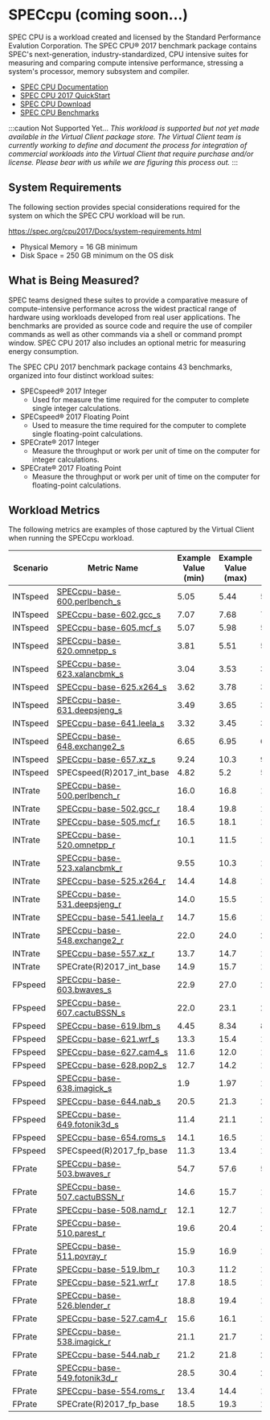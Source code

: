 ﻿# SPECcpu (coming soon...)
SPEC CPU is a workload created and licensed by the Standard Performance Evalution Corporation. The SPEC CPU® 2017 benchmark package contains SPEC's 
next-generation, industry-standardized, CPU intensive suites for measuring and comparing compute intensive performance, stressing a system's processor, 
memory subsystem and compiler.

* [SPEC CPU Documentation](https://www.spec.org/cpu2017/)  
* [SPEC CPU 2017 QuickStart](https://spec.org/cpu2017/Docs/quick-start.html)  
* [SPEC CPU Download](https://pro.spec.org/private/osg/cpu/cpu2017/src/)  
* [SPEC CPU Benchmarks](https://www.spec.org/cpu2017/Docs/overview.html#Q13)

:::caution Not Supported Yet...
*This workload is supported but not yet made available in the Virtual Client package store. The Virtual Client team is currently working to define and document the process for integration 
of commercial workloads into the Virtual Client that require purchase and/or license. Please bear with us while we are figuring this process out.*
:::

## System Requirements
The following section provides special considerations required for the system on which the SPEC CPU workload will be run.

https://spec.org/cpu2017/Docs/system-requirements.html

* Physical Memory = 16 GB minimum  
* Disk Space = 250 GB minimum on the OS disk

## What is Being Measured?
SPEC teams designed these suites to provide a comparative measure of compute-intensive performance across the widest practical range of hardware 
using workloads developed from real user applications. The benchmarks are provided as source code and require the use of compiler commands 
as well as other commands via a shell or command prompt window. SPEC CPU 2017 also includes an optional metric for measuring energy consumption.

The SPEC CPU 2017 benchmark package contains 43 benchmarks, organized into four distinct workload suites:
* SPECspeed® 2017 Integer
  * Used for measure the time required for the computer to complete single integer calculations.
* SPECspeed® 2017 Floating Point 
  * Used to measure the time required for the computer to complete single floating-point calculations.
* SPECrate® 2017 Integer  
  * Measure the throughput or work per unit of time on the computer for integer calculations.
* SPECrate® 2017 Floating Point
  * Measure the throughput or work per unit of time on the computer for floating-point calculations.

## Workload Metrics
The following metrics are examples of those captured by the Virtual Client when running the SPECcpu workload.

| Scenario | Metric Name | Example Value (min) | Example Value (max) | Example Value (avg) | Unit |
|-----------|-------------|---------------------|---------------------|---------------------|------|
| INTspeed | [SPECcpu-base-600.perlbench_s](https://www.spec.org/cpu2017/Docs/benchmarks/600.perlbench_s.html)| 5.05 | 5.44 | 5.291236749116601 | Score |
| INTspeed | [SPECcpu-base-602.gcc_s](https://www.spec.org/cpu2017/Docs/benchmarks/602.gcc_s.html) | 7.07 | 7.68 | 7.355406360424022 | Score |
| INTspeed | [SPECcpu-base-605.mcf_s](https://www.spec.org/cpu2017/Docs/benchmarks/605.mcf_s.html) | 5.07 | 5.98 | 5.436749116607786 | Score |
| INTspeed | [SPECcpu-base-620.omnetpp_s](https://www.spec.org/cpu2017/Docs/benchmarks/620.omnetpp_s.html) | 3.81 | 5.51 | 5.185088339222612 | Score |
| INTspeed | [SPECcpu-base-623.xalancbmk_s](https://www.spec.org/cpu2017/Docs/benchmarks/623.xalancbmk_s.html) | 3.04 | 3.53 | 3.3250176678445224 | Score |
| INTspeed | [SPECcpu-base-625.x264_s](https://www.spec.org/cpu2017/Docs/benchmarks/625.x264_s.html) | 3.62 | 3.78 | 3.7309893992932956 | Score |
| INTspeed | [SPECcpu-base-631.deepsjeng_s](https://www.spec.org/cpu2017/Docs/benchmarks/631.deepsjeng_s.html) | 3.49 | 3.65 | 3.5914487632508944 | Score |
| INTspeed | [SPECcpu-base-641.leela_s](https://www.spec.org/cpu2017/Docs/benchmarks/641.leela_s.html) | 3.32 | 3.45 | 3.419363957597164 | Score |
| INTspeed | [SPECcpu-base-648.exchange2_s](https://www.spec.org/cpu2017/Docs/benchmarks/648.exchange2_s.html) | 6.65 | 6.95 | 6.884946996466445 | Score |
| INTspeed | [SPECcpu-base-657.xz_s](https://www.spec.org/cpu2017/Docs/benchmarks/657.xz_s.html) | 9.24 | 10.3 | 9.804134275618383 | Score |
| INTspeed | SPECspeed(R)2017_int_base | 4.82 | 5.2 | 5.07127208480564 | Score |
| INTrate | [SPECcpu-base-500.perlbench_r](https://www.spec.org/cpu2017/Docs/benchmarks/500.perlbench_r.html) | 16.0 | 16.8 | 16.39600000000001 | Score |
| INTrate | [SPECcpu-base-502.gcc_r](https://www.spec.org/cpu2017/Docs/benchmarks/502.gcc_r.html) | 18.4 | 19.8 | 18.812666666666673 | Score |
| INTrate | [SPECcpu-base-505.mcf_r](https://www.spec.org/cpu2017/Docs/benchmarks/505.mcf_r.html) | 16.5 | 18.1 | 16.872666666666679 | Score |
| INTrate | [SPECcpu-base-520.omnetpp_r](https://www.spec.org/cpu2017/Docs/benchmarks/520.omnetpp_r.html) | 10.1 | 11.5 | 10.736666666666674 | Score |
| INTrate | [SPECcpu-base-523.xalancbmk_r](https://www.spec.org/cpu2017/Docs/benchmarks/523.xalancbmk_r.html) | 9.55 | 10.3 | 10.016400000000007 | Score |
| INTrate | [SPECcpu-base-525.x264_r](https://www.spec.org/cpu2017/Docs/benchmarks/525.x264_r.html) | 14.4 | 14.8 | 14.65066666666666 | Score |
| INTrate | [SPECcpu-base-531.deepsjeng_r](https://www.spec.org/cpu2017/Docs/benchmarks/531.deepsjeng_r.html) | 14.0 | 15.5 | 15.25466666666666 | Score |
| INTrate | [SPECcpu-base-541.leela_r](https://www.spec.org/cpu2017/Docs/benchmarks/541.leela_r.html) | 14.7 | 15.6 | 15.44600000000001 | Score |
| INTrate | [SPECcpu-base-548.exchange2_r](https://www.spec.org/cpu2017/Docs/benchmarks/548.exchange2_r.html) | 22.0 | 24.0 | 23.70733333333333 | Score |
| INTrate | [SPECcpu-base-557.xz_r](https://www.spec.org/cpu2017/Docs/benchmarks/557.xz_r.html) | 13.7 | 14.7 | 14.183333333333318 | Score |
| INTrate | SPECrate(R)2017_int_base | 14.9 | 15.7 | 15.179999999999988 | Score |
| FPspeed | [SPECcpu-base-603.bwaves_s](https://www.spec.org/cpu2017/Docs/benchmarks/603.bwaves_s.html) | 22.9 | 27.0 | 26.577027027027027 | Score |
| FPspeed | [SPECcpu-base-607.cactuBSSN_s](https://www.spec.org/cpu2017/Docs/benchmarks/607.cactuBSSN_s.html) | 22.0 | 23.1 | 22.409459459459474 | Score |
| FPspeed | [SPECcpu-base-619.lbm_s](https://www.spec.org/cpu2017/Docs/benchmarks/619.lbm_s.html) | 4.45 | 8.34 | 8.101216216216216 | Score |
| FPspeed | [SPECcpu-base-621.wrf_s](https://www.spec.org/cpu2017/Docs/benchmarks/621.wrf_s.html) | 13.3 | 15.4 | 15.07432432432433 | Score |
| FPspeed | [SPECcpu-base-627.cam4_s](https://www.spec.org/cpu2017/Docs/benchmarks/627.cam4_s.html) | 11.6 | 12.0 | 11.767567567567568 | Score |
| FPspeed | [SPECcpu-base-628.pop2_s](https://www.spec.org/cpu2017/Docs/benchmarks/628.pop2_s.html) | 12.7 | 14.2 | 13.904054054054047 | Score |
| FPspeed | [SPECcpu-base-638.imagick_s](https://www.spec.org/cpu2017/Docs/benchmarks/638.imagick_s.html) | 1.9 | 1.97 | 1.9393243243243255 | Score |
| FPspeed | [SPECcpu-base-644.nab_s](https://www.spec.org/cpu2017/Docs/benchmarks/644.nab_s.html) | 20.5 | 21.3 | 20.995945945945946 | Score |
| FPspeed | [SPECcpu-base-649.fotonik3d_s](https://www.spec.org/cpu2017/Docs/benchmarks/649.fotonik3d_s.html) | 11.4 | 21.1 | 20.560810810810805 | Score |
| FPspeed | [SPECcpu-base-654.roms_s](https://www.spec.org/cpu2017/Docs/benchmarks/654.roms_s.html) | 14.1 | 16.5 | 15.964864864864867 | Score |
| FPspeed | SPECspeed(R)2017_fp_base | 11.3 | 13.4 | 13.18108108108109 | Score |
| FPrate | [SPECcpu-base-503.bwaves_r](https://www.spec.org/cpu2017/Docs/benchmarks/503.bwaves_r.html) | 54.7 | 57.6 | 56.76533333333332 | Score |
| FPrate | [SPECcpu-base-507.cactuBSSN_r](https://www.spec.org/cpu2017/Docs/benchmarks/507.cactuBSSN_r.html) | 14.6 | 15.7 | 15.186666666666673 | Score |
| FPrate | [SPECcpu-base-508.namd_r](https://www.spec.org/cpu2017/Docs/benchmarks/508.namd_r.html) | 12.1 | 12.7 | 12.536000000000005 | Score |
| FPrate | [SPECcpu-base-510.parest_r](https://www.spec.org/cpu2017/Docs/benchmarks/510.parest_r.html) | 19.6 | 20.4 | 20.148000000000005 | Score |
| FPrate | [SPECcpu-base-511.povray_r](https://www.spec.org/cpu2017/Docs/benchmarks/511.povray_r.html) | 15.9 | 16.9 | 16.657333333333339 | Score |
| FPrate | [SPECcpu-base-519.lbm_r](https://www.spec.org/cpu2017/Docs/benchmarks/519.lbm_r.html) | 10.3 | 11.2 | 10.857333333333328 | Score |
| FPrate | [SPECcpu-base-521.wrf_r](https://www.spec.org/cpu2017/Docs/benchmarks/521.wrf_r.html) | 17.8 | 18.5 | 18.244 | Score |
| FPrate | [SPECcpu-base-526.blender_r](https://www.spec.org/cpu2017/Docs/benchmarks/526.blender_r.html) | 18.8 | 19.4 | 19.101333333333323 | Score |
| FPrate | [SPECcpu-base-527.cam4_r](https://www.spec.org/cpu2017/Docs/benchmarks/527.cam4_r.html) | 15.6 | 16.1 | 15.981333333333329 | Score |
| FPrate | [SPECcpu-base-538.imagick_r](https://www.spec.org/cpu2017/Docs/benchmarks/538.imagick_r.html) | 21.1 | 21.7 | 21.482666666666668 | Score |
| FPrate | [SPECcpu-base-544.nab_r](https://www.spec.org/cpu2017/Docs/benchmarks/544.nab_r.html) | 21.2 | 21.8 | 21.581333333333335 | Score |
| FPrate | [SPECcpu-base-549.fotonik3d_r](https://www.spec.org/cpu2017/Docs/benchmarks/549.fotonik3d_r.html) | 28.5 | 30.4 | 29.62 | Score |
| FPrate | [SPECcpu-base-554.roms_r](https://www.spec.org/cpu2017/Docs/benchmarks/554.roms_r.html) | 13.4 | 14.4 | 13.927999999999992 | Score |
| FPrate | SPECrate(R)2017_fp_base | 18.5 | 19.3 | 18.99866666666667 | Score |